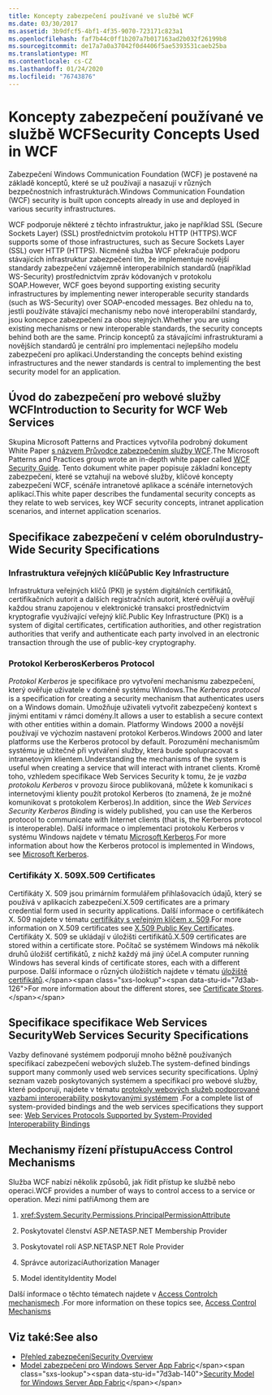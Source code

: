 ```yaml
---
title: Koncepty zabezpečení používané ve službě WCF
ms.date: 03/30/2017
ms.assetid: 3b9dfcf5-4bf1-4f35-9070-723171c823a1
ms.openlocfilehash: faf7b44c0ff1b207a7b017163ad2b032f26199b8
ms.sourcegitcommit: de17a7a0a37042f0d4406f5ae5393531caeb25ba
ms.translationtype: MT
ms.contentlocale: cs-CZ
ms.lasthandoff: 01/24/2020
ms.locfileid: "76743876"
---
```

# <a name="security-concepts-used-in-wcf"></a><span data-ttu-id="7d3ab-102">Koncepty zabezpečení používané ve službě WCF</span><span class="sxs-lookup"><span data-stu-id="7d3ab-102">Security Concepts Used in WCF</span></span>
<span data-ttu-id="7d3ab-103">Zabezpečení Windows Communication Foundation (WCF) je postavené na základě konceptů, které se už používají a nasazují v různých bezpečnostních infrastrukturách.</span><span class="sxs-lookup"><span data-stu-id="7d3ab-103">Windows Communication Foundation (WCF) security is built upon concepts already in use and deployed in various security infrastructures.</span></span>  
  
 <span data-ttu-id="7d3ab-104">WCF podporuje některé z těchto infrastruktur, jako je například SSL (Secure Sockets Layer) (SSL) prostřednictvím protokolu HTTP (HTTPS).</span><span class="sxs-lookup"><span data-stu-id="7d3ab-104">WCF supports some of those infrastructures, such as Secure Sockets Layer (SSL) over HTTP (HTTPS).</span></span> <span data-ttu-id="7d3ab-105">Nicméně služba WCF překračuje podporu stávajících infrastruktur zabezpečení tím, že implementuje novější standardy zabezpečení vzájemně interoperabilních standardů (například WS-Security) prostřednictvím zpráv kódovaných v protokolu SOAP.</span><span class="sxs-lookup"><span data-stu-id="7d3ab-105">However, WCF goes beyond supporting existing security infrastructures by implementing newer interoperable security standards (such as WS-Security) over SOAP-encoded messages.</span></span> <span data-ttu-id="7d3ab-106">Bez ohledu na to, jestli používáte stávající mechanismy nebo nové interoperabilní standardy, jsou koncepce zabezpečení za obou stejných.</span><span class="sxs-lookup"><span data-stu-id="7d3ab-106">Whether you are using existing mechanisms or new interoperable standards, the security concepts behind both are the same.</span></span> <span data-ttu-id="7d3ab-107">Princip konceptů za stávajícími infrastrukturami a novějších standardů je centrální pro implementaci nejlepšího modelu zabezpečení pro aplikaci.</span><span class="sxs-lookup"><span data-stu-id="7d3ab-107">Understanding the concepts behind existing infrastructures and the newer standards is central to implementing the best security model for an application.</span></span>  
  
## <a name="introduction-to-security-for-wcf-web-services"></a><span data-ttu-id="7d3ab-108">Úvod do zabezpečení pro webové služby WCF</span><span class="sxs-lookup"><span data-stu-id="7d3ab-108">Introduction to Security for WCF Web Services</span></span>  

<span data-ttu-id="7d3ab-109">Skupina Microsoft Patterns and Practices vytvořila podrobný dokument White Paper [s názvem Průvodce zabezpečením služby WCF](https://archive.codeplex.com/?p=wcfsecurityguide).</span><span class="sxs-lookup"><span data-stu-id="7d3ab-109">The Microsoft Patterns and Practices group wrote an in-depth white paper called [WCF Security Guide](https://archive.codeplex.com/?p=wcfsecurityguide).</span></span> <span data-ttu-id="7d3ab-110">Tento dokument white paper popisuje základní koncepty zabezpečení, které se vztahují na webové služby, klíčové koncepty zabezpečení WCF, scénáře intranetové aplikace a scénáře internetových aplikací.</span><span class="sxs-lookup"><span data-stu-id="7d3ab-110">This white paper describes the fundamental security concepts as they relate to web services, key WCF security concepts, intranet application scenarios, and internet application scenarios.</span></span>  
  
## <a name="industry-wide-security-specifications"></a><span data-ttu-id="7d3ab-111">Specifikace zabezpečení v celém oboru</span><span class="sxs-lookup"><span data-stu-id="7d3ab-111">Industry-Wide Security Specifications</span></span>  
  
### <a name="public-key-infrastructure"></a><span data-ttu-id="7d3ab-112">Infrastruktura veřejných klíčů</span><span class="sxs-lookup"><span data-stu-id="7d3ab-112">Public Key Infrastructure</span></span>  

<span data-ttu-id="7d3ab-113">Infrastruktura veřejných klíčů (PKI) je systém digitálních certifikátů, certifikačních autorit a dalších registračních autorit, které ověřují a ověřují každou stranu zapojenou v elektronické transakci prostřednictvím kryptografie využívající veřejný klíč.</span><span class="sxs-lookup"><span data-stu-id="7d3ab-113">Public Key Infrastructure (PKI) is a system of digital certificates, certification authorities, and other registration authorities that verify and authenticate each party involved in an electronic transaction through the use of public-key cryptography.</span></span>
  
### <a name="kerberos-protocol"></a><span data-ttu-id="7d3ab-114">Protokol Kerberos</span><span class="sxs-lookup"><span data-stu-id="7d3ab-114">Kerberos Protocol</span></span>  
 <span data-ttu-id="7d3ab-115">*Protokol Kerberos* je specifikace pro vytvoření mechanismu zabezpečení, který ověřuje uživatele v doméně systému Windows.</span><span class="sxs-lookup"><span data-stu-id="7d3ab-115">The *Kerberos protocol* is a specification for creating a security mechanism that authenticates users on a Windows domain.</span></span> <span data-ttu-id="7d3ab-116">Umožňuje uživateli vytvořit zabezpečený kontext s jinými entitami v rámci domény.</span><span class="sxs-lookup"><span data-stu-id="7d3ab-116">It allows a user to establish a secure context with other entities within a domain.</span></span> <span data-ttu-id="7d3ab-117">Platformy Windows 2000 a novější používají ve výchozím nastavení protokol Kerberos.</span><span class="sxs-lookup"><span data-stu-id="7d3ab-117">Windows 2000 and later platforms use the Kerberos protocol by default.</span></span> <span data-ttu-id="7d3ab-118">Porozumění mechanismům systému je užitečné při vytváření služby, která bude spolupracovat s intranetovým klientem.</span><span class="sxs-lookup"><span data-stu-id="7d3ab-118">Understanding the mechanisms of the system is useful when creating a service that will interact with intranet clients.</span></span> <span data-ttu-id="7d3ab-119">Kromě toho, vzhledem specifikace Web Services Security k tomu, že je *vazba protokolu Kerberos* v provozu široce publikovaná, můžete k komunikaci s internetovými klienty použít protokol Kerberos (to znamená, že je možné komunikovat s protokolem Kerberos).</span><span class="sxs-lookup"><span data-stu-id="7d3ab-119">In addition, since the *Web Services Security Kerberos Binding* is widely published, you can use the Kerberos protocol to communicate with Internet clients (that is, the Kerberos protocol is interoperable).</span></span> <span data-ttu-id="7d3ab-120">Další informace o implementaci protokolu Kerberos v systému Windows najdete v tématu [Microsoft Kerberos](/windows/win32/secauthn/microsoft-kerberos).</span><span class="sxs-lookup"><span data-stu-id="7d3ab-120">For more information about how the Kerberos protocol is implemented in Windows, see  [Microsoft Kerberos](/windows/win32/secauthn/microsoft-kerberos).</span></span>  
  
### <a name="x509-certificates"></a><span data-ttu-id="7d3ab-121">Certifikáty X. 509</span><span class="sxs-lookup"><span data-stu-id="7d3ab-121">X.509 Certificates</span></span>  
 <span data-ttu-id="7d3ab-122">Certifikáty X. 509 jsou primárním formulářem přihlašovacích údajů, který se používá v aplikacích zabezpečení.</span><span class="sxs-lookup"><span data-stu-id="7d3ab-122">X.509 certificates are a primary credential form used in security applications.</span></span> <span data-ttu-id="7d3ab-123">Další informace o certifikátech X. 509 najdete v tématu [certifikáty s veřejným klíčem x. 509](/windows/win32/seccertenroll/about-x-509-public-key-certificates).</span><span class="sxs-lookup"><span data-stu-id="7d3ab-123">For more information on X.509 certificates see [X.509 Public Key Certificates](/windows/win32/seccertenroll/about-x-509-public-key-certificates).</span></span> <span data-ttu-id="7d3ab-124">Certifikáty X. 509 se ukládají v úložišti certifikátů.</span><span class="sxs-lookup"><span data-stu-id="7d3ab-124">X.509 certificates are stored within a certificate store.</span></span> <span data-ttu-id="7d3ab-125">Počítač se systémem Windows má několik druhů úložišť certifikátů, z nichž každý má jiný účel.</span><span class="sxs-lookup"><span data-stu-id="7d3ab-125">A computer running Windows has several kinds of certificate stores, each with a different purpose.</span></span> <span data-ttu-id="7d3ab-126">Další informace o různých úložištích najdete v tématu [úložiště certifikátů](https://docs.microsoft.com/previous-versions/windows/it-pro/windows-server-2003/cc757138(v=ws.10)).</span><span class="sxs-lookup"><span data-stu-id="7d3ab-126">For more information about the different stores, see [Certificate Stores](https://docs.microsoft.com/previous-versions/windows/it-pro/windows-server-2003/cc757138(v=ws.10)).</span></span>  
  
## <a name="web-services-security-specifications"></a><span data-ttu-id="7d3ab-127">Specifikace specifikace Web Services Security</span><span class="sxs-lookup"><span data-stu-id="7d3ab-127">Web Services Security Specifications</span></span>  
 <span data-ttu-id="7d3ab-128">Vazby definované systémem podporují mnoho běžně používaných specifikací zabezpečení webových služeb.</span><span class="sxs-lookup"><span data-stu-id="7d3ab-128">The system-defined bindings support many commonly used web services security specifications.</span></span> <span data-ttu-id="7d3ab-129">Úplný seznam vazeb poskytovaných systémem a specifikací pro webové služby, které podporují, najdete v tématu [protokoly webových služeb podporované vazbami interoperability poskytovanými systémem](../../../../docs/framework/wcf/feature-details/web-services-protocols-supported-by-system-provided-interoperability-bindings.md) .</span><span class="sxs-lookup"><span data-stu-id="7d3ab-129">For a complete list of system-provided bindings and the web services specifications they support see: [Web Services Protocols Supported by System-Provided Interoperability Bindings](../../../../docs/framework/wcf/feature-details/web-services-protocols-supported-by-system-provided-interoperability-bindings.md)</span></span>  
  
## <a name="access-control-mechanisms"></a><span data-ttu-id="7d3ab-130">Mechanismy řízení přístupu</span><span class="sxs-lookup"><span data-stu-id="7d3ab-130">Access Control Mechanisms</span></span>  
 <span data-ttu-id="7d3ab-131">Služba WCF nabízí několik způsobů, jak řídit přístup ke službě nebo operaci.</span><span class="sxs-lookup"><span data-stu-id="7d3ab-131">WCF provides a number of ways to control access to a service or operation.</span></span> <span data-ttu-id="7d3ab-132">Mezi nimi patří</span><span class="sxs-lookup"><span data-stu-id="7d3ab-132">Among them are</span></span>  
  
1. <xref:System.Security.Permissions.PrincipalPermissionAttribute>  
  
2. <span data-ttu-id="7d3ab-133">Poskytovatel členství ASP.NET</span><span class="sxs-lookup"><span data-stu-id="7d3ab-133">ASP.NET Membership Provider</span></span>  
  
3. <span data-ttu-id="7d3ab-134">Poskytovatel rolí ASP.NET</span><span class="sxs-lookup"><span data-stu-id="7d3ab-134">ASP.NET Role Provider</span></span>  
  
4. <span data-ttu-id="7d3ab-135">Správce autorizací</span><span class="sxs-lookup"><span data-stu-id="7d3ab-135">Authorization Manager</span></span>  
  
5. <span data-ttu-id="7d3ab-136">Model identity</span><span class="sxs-lookup"><span data-stu-id="7d3ab-136">Identity Model</span></span>  
  
 <span data-ttu-id="7d3ab-137">Další informace o těchto tématech najdete v [Access Controlch mechanismech](../../../../docs/framework/wcf/feature-details/access-control-mechanisms.md) .</span><span class="sxs-lookup"><span data-stu-id="7d3ab-137">For more information on these topics see, [Access Control Mechanisms](../../../../docs/framework/wcf/feature-details/access-control-mechanisms.md)</span></span>  
  
## <a name="see-also"></a><span data-ttu-id="7d3ab-138">Viz také:</span><span class="sxs-lookup"><span data-stu-id="7d3ab-138">See also</span></span>

- [<span data-ttu-id="7d3ab-139">Přehled zabezpečení</span><span class="sxs-lookup"><span data-stu-id="7d3ab-139">Security Overview</span></span>](../../../../docs/framework/wcf/feature-details/security-overview.md)
- <span data-ttu-id="7d3ab-140">[Model zabezpečení pro Windows Server App Fabric](https://docs.microsoft.com/previous-versions/appfabric/ee677202(v=azure.10))</span><span class="sxs-lookup"><span data-stu-id="7d3ab-140">[Security Model for Windows Server App Fabric](https://docs.microsoft.com/previous-versions/appfabric/ee677202(v=azure.10))</span></span>

